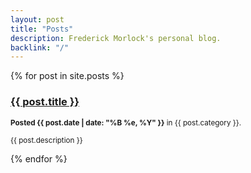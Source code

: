 ```yaml
---
layout: post
title: "Posts"
description: Frederick Morlock's personal blog.
backlink: "/"
---
```


{% for post in site.posts %}

  <div class="post">
  <h3><a href="{{ site.baseurl }}{{ post.url }}">{{ post.title }}</a></h3>
  <p><small><strong>Posted {{ post.date | date: "%B %e, %Y" }}</strong> in {{ post.category }}.</small></p>
  <p><small>{{ post.description }}</small></p>
  </div>

{% endfor %}
